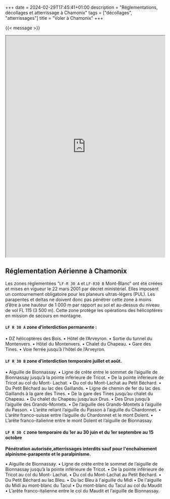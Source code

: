 +++
date = 2024-02-29T17:45:41+01:00
description = "Réglementations, décollages et atterrissage à Chamonix"
tags = ["décollages", "atterrissages"]
title = "Voler à Chamonix"
+++

{{< message >}}

<iframe src="https://www.google.com/maps/d/embed?mid=1-0Whus2Wcv1AKGSwtqlEk9feJ2LHei8&ehbc=2E312F" width="100%" height="700"></iframe>


<br/>

## Réglementation Aérienne à Chamonix

Les zones réglementées “`LF-R 30 A` et `LF-R30 B` Mont-Blanc“ ont été créées et mises en vigueur le 22 mars 2001 par décret ministériel. Elles imposent un contournement obligatoire pour les planeurs ultras-légers (PUL). Les parapentes et deltas ne doivent donc pas pénétrer cette zone à moins d’être à une hauteur de 1 000 m par rapport au sol et au-dessus du niveau de vol FL 115 (3 500 m).
Cette zone protège les opérations des hélicoptères en mission de secours en montagne.

#### `LF R 30 A` zone d’interdiction permanente :

• DZ hélicoptères des Bois.
• Hôtel de l’Arveyron.
• Sortie du tunnel du Montenvers.
• Hôtel du Montenvers.
• Chalet du Chapeau.
• Gare des Tines.
• Voie ferrée jusqu’à l’hôtel de l’Arveyron.

#### `LF R 30 B` zone d’interdiction temporaire juillet et août.
 
• Aiguille de Bionnassay.
• Ligne de crête entre le sommet de l’aiguille de Bionnassay jusqu’à la pointe inférieure de Tricot.
• De la pointe inférieure de Tricot au col du Mont- Lachat.
• Du col du Mont-Lachat au Petit Béchard.
• Du Petit Béchard au lac des Gaillands.
• Ligne de chemin de fer du lac des Gaillands à la gare des Tines.
• De la gare des Tines jusqu’au chalet du Chapeau.
• Du chalet du Chapeau jusqu’aux Drus.
• Des Drus jusqu’à l’aiguille des Grands-Montets.
• De l’aiguille des Grands-Montets à l’aiguille du Passon.
• L’arête reliant l’aiguille du Passon à l’aiguille du Chardonnet.
• L’arête franco-suisse entre l’aiguille du Chardonnet et le mont Dolent.
• L’arête franco-italienne entre le mont Dolent et l’aiguille de Bionnassay.

#### `LF R 30 C` zone temporaire du 1er au 30 juin et du 1er septembre au 15 octobre

**Pénétration autorisée,atterrissages interdits sauf pour l'enchaînement alpinisme-parapente et le paralpinisme.**

• Aiguille de Bionnassay.
• Ligne de crête entre le sommet de l’aiguille de Bionnassay jusqu’à la pointe inférieure de Tricot.
• De la pointe inférieure de Tricot au col du Mont- Lachat.
• Du col du Mont-Lachat au Petit Béchard.
• Du Petit Béchard au lac Bleu.
• Du lac Bleu à l'aiguille du Midi
• De l'aiguille du Midi au mont-blanc du Tacul
• Du mont-blanc du Tacul au col du Maudit
• L’arête franco-italienne entre le col du Maudit et l’aiguille de Bionnassay.


